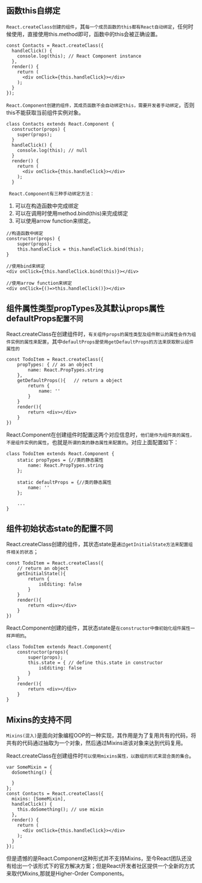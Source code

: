 ## 函数this自绑定

`React.createClass创建的组件`，其`每一个成员函数的this都有React自动绑定`，任何时候使用，直接使用this.method即可，函数中的this会被正确设置。
```
const Contacts = React.createClass({  
  handleClick() {
    console.log(this); // React Component instance
  },
  render() {
    return (
      <div onClick={this.handleClick}></div>
    );
  }
});
```

`React.Component创建的组件，其成员函数不会自动绑定this，需要开发者手动绑定`，否则this不能获取当前组件实例对象。

```
class Contacts extends React.Component {  
  constructor(props) {
    super(props);
  }
  handleClick() {
    console.log(this); // null
  }
  render() {
    return (
      <div onClick={this.handleClick}></div>
    );
  }
```

` React.Component有三种手动绑定方法：`

1. 可以在构造函数中完成绑定
2. 可以在调用时使用method.bind(this)来完成绑定
3. 可以使用arrow function来绑定。
```
//构造函数中绑定
constructor(props) {
    super(props);
    this.handleClick = this.handleClick.bind(this); 
}

//使用bind来绑定
<div onClick={this.handleClick.bind(this)}></div> 

//使用arrow function来绑定
<div onClick={()=>this.handleClick()}></div> 
```

## 组件属性类型propTypes及其默认props属性defaultProps`配置不同`
React.createClass在创建组件时，`有关组件props的属性类型及组件默认的属性会作为组件实例的属性来配置`，其中`defaultProps是使用getDefaultProps的方法来获取默认组件属性的`
```
const TodoItem = React.createClass({
    propTypes: { // as an object
        name: React.PropTypes.string
    },
    getDefaultProps(){   // return a object
        return {
            name: ''    
        }
    }
    render(){
        return <div></div>
    }
})
```
React.Component在创建组件时配置这两个对应信息时，`他们是作为组件类的属性，不是组件实例的属性`，也就是`所谓的类的静态属性来配置的`。对应上面配置如下：

```
class TodoItem extends React.Component {
    static propTypes = {//类的静态属性
        name: React.PropTypes.string
    };

    static defaultProps = {//类的静态属性
        name: ''
    };

    ...
}
```
## 组件初始状态state的配置不同

React.createClass创建的组件，其状态state是`通过getInitialState方法来配置组件相关的状态`；
```
const TodoItem = React.createClass({
    // return an object
    getInitialState(){ 
        return {
            isEditing: false
        }
    }
    render(){
        return <div></div>
    }
})
```
React.Component创建的组件，其状态state是`在constructor中像初始化组件属性一样声明的`。
```
class TodoItem extends React.Component{
    constructor(props){
        super(props);
        this.state = { // define this.state in constructor
            isEditing: false
        } 
    }
    render(){
        return <div></div>
    }
}
```

## Mixins的支持不同

`Mixins(混入)`是面向对象编程OOP的一种实现，其作用是为了复用共有的代码，将共有的代码通过抽取为一个对象，然后通过Mixins进该对象来达到代码复用。

React.createClass在创建组件时`可以使用mixins属性，以数组的形式来混合类的集合`。
```
var SomeMixin = {  
  doSomething() {

  }
};
const Contacts = React.createClass({  
  mixins: [SomeMixin],
  handleClick() {
    this.doSomething(); // use mixin
  },
  render() {
    return (
      <div onClick={this.handleClick}></div>
    );
  }
});
```

但是遗憾的是React.Component这种形式并不支持Mixins，至今React团队还没有给出一个该形式下的官方解决方案；但是React开发者社区提供一个全新的方式来取代Mixins,那就是Higher-Order Components。
